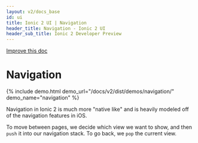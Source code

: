 ```yaml
---
layout: v2/docs_base
id: ui
title: Ionic 2 UI | Navigation
header_title: Navigation - Ionic 2 UI
header_sub_title: Ionic 2 Developer Preview
---
```

<div class="improve-docs">
  <a href='https://github.com/driftyco/ionic-site/edit/ionic2/docs/v2/ui/index.md'>
    Improve this doc
  </a>
</div>

<h1 class="title">Navigation</h1>

{% include demo.html demo_url="/docs/v2/dist/demos/navigation/" demo_name="navigation" %}

Navigation in Ionic 2 is much more "native like" and is heavily modeled off of the navigation
features in iOS.

To move between pages, we decide which view we want to show, and then
`push` it into our navigation stack. To go back, we `pop` the current view.
